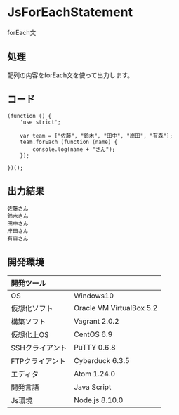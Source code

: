 # JsForEachStatement
forEach文

## 処理
配列の内容をforEach文を使って出力します。

## コード
```
(function () {
    'use strict';

    var team = ["佐藤", "鈴木", "田中", "岸田", "有森"];
    team.forEach (function (name) {
        console.log(name + "さん");
    });

})();
```

## 出力結果  
```
佐藤さん
鈴木さん
田中さん
岸田さん
有森さん
```
  
## 開発環境
| 開発ツール |  |
|:-|:-|
| OS | Windows10 |
| 仮想化ソフト | Oracle VM VirtualBox 5.2 |
| 構築ソフト | Vagrant 2.0.2 |
| 仮想化上OS | CentOS 6.9 |
| SSHクライアント | PuTTY 0.6.8 |
| FTPクライアント | Cyberduck 6.3.5 |
| エディタ | Atom 1.24.0 |
| 開発言語 | Java Script |
| Js環境 | Node.js 8.10.0 |
